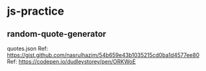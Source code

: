 # js-practice

random-quote-generator
------------------
quotes.json
Ref: https://gist.github.com/nasrulhazim/54b659e43b1035215cd0ba1d4577ee80
Ref: https://codepen.io/dudleystorey/pen/ORKWoE
